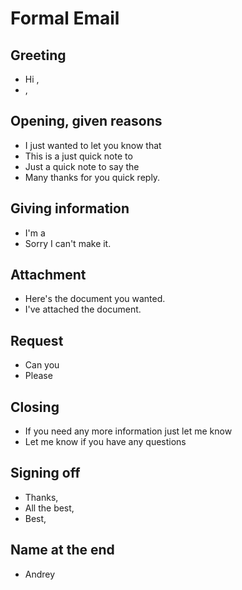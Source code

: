 # Formal Email

## Greeting
- Hi <username>,
- <username>,

## Opening, given reasons
- I just wanted to let you know that
- This is a just quick note to
- Just a quick note to say the
- Many thanks for you quick reply.

## Giving information
- I'm a
- Sorry I can't make it.

## Attachment
- Here's the <name> document you wanted.
- I've attached the <name> document.

## Request
- Can you 
- Please

## Closing
- If you need any more information just let me know
- Let me know if you have any questions

## Signing off
- Thanks,
- All the best,
- Best,

## Name at the end
- Andrey
